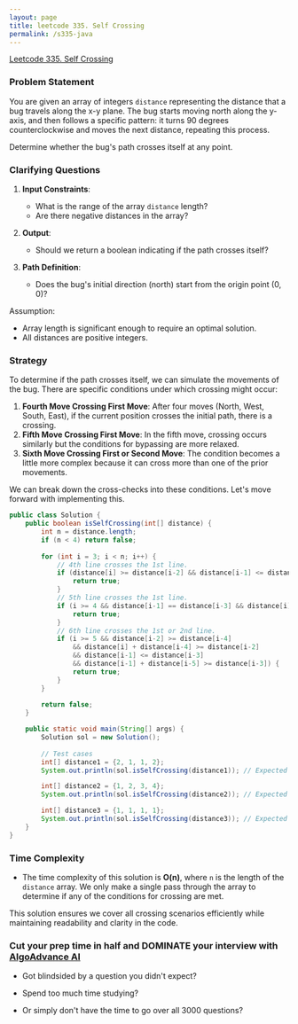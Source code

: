 ```yaml
---
layout: page
title: leetcode 335. Self Crossing
permalink: /s335-java
---
```

[Leetcode 335. Self Crossing](https://algoadvance.github.io/algoadvance/l335)
### Problem Statement

You are given an array of integers `distance` representing the distance that a bug travels along the x-y plane. The bug starts moving north along the y-axis, and then follows a specific pattern: it turns 90 degrees counterclockwise and moves the next distance, repeating this process.

Determine whether the bug's path crosses itself at any point.

### Clarifying Questions

1. **Input Constraints**:
   - What is the range of the array `distance` length?
   - Are there negative distances in the array?

2. **Output**:
   - Should we return a boolean indicating if the path crosses itself?

3. **Path Definition**:
   - Does the bug's initial direction (north) start from the origin point (0, 0)?

Assumption: 
- Array length is significant enough to require an optimal solution.
- All distances are positive integers.

### Strategy

To determine if the path crosses itself, we can simulate the movements of the bug. There are specific conditions under which crossing might occur:

1. **Fourth Move Crossing First Move**: After four moves (North, West, South, East), if the current position crosses the initial path, there is a crossing.
2. **Fifth Move Crossing First Move**: In the fifth move, crossing occurs similarly but the conditions for bypassing are more relaxed.
3. **Sixth Move Crossing First or Second Move**: The condition becomes a little more complex because it can cross more than one of the prior movements.

We can break down the cross-checks into these conditions. Let's move forward with implementing this.

```java
public class Solution {
    public boolean isSelfCrossing(int[] distance) {
        int n = distance.length;
        if (n < 4) return false;
        
        for (int i = 3; i < n; i++) {
            // 4th line crosses the 1st line.
            if (distance[i] >= distance[i-2] && distance[i-1] <= distance[i-3]) {
                return true;
            }
            // 5th line crosses the 1st line.
            if (i >= 4 && distance[i-1] == distance[i-3] && distance[i] + distance[i-4] >= distance[i-2]) {
                return true;
            }
            // 6th line crosses the 1st or 2nd line.
            if (i >= 5 && distance[i-2] >= distance[i-4] 
                && distance[i] + distance[i-4] >= distance[i-2] 
                && distance[i-1] <= distance[i-3]
                && distance[i-1] + distance[i-5] >= distance[i-3]) {
                return true;
            }
        }
        
        return false;
    }

    public static void main(String[] args) {
        Solution sol = new Solution();
        
        // Test cases
        int[] distance1 = {2, 1, 1, 2};
        System.out.println(sol.isSelfCrossing(distance1)); // Expected output: true

        int[] distance2 = {1, 2, 3, 4};
        System.out.println(sol.isSelfCrossing(distance2)); // Expected output: false

        int[] distance3 = {1, 1, 1, 1};
        System.out.println(sol.isSelfCrossing(distance3)); // Expected output: true
    }
}
```

### Time Complexity

- The time complexity of this solution is **O(n)**, where `n` is the length of the `distance` array. We only make a single pass through the array to determine if any of the conditions for crossing are met.

This solution ensures we cover all crossing scenarios efficiently while maintaining readability and clarity in the code.


### Cut your prep time in half and DOMINATE your interview with [AlgoAdvance AI](https://algoAdvance.com)

- Got blindsided by a question you didn't expect?

- Spend too much time studying?

- Or simply don't have the time to go over all 3000 questions?

